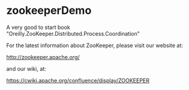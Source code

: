﻿# zookeeperDemo

A very good to start book "Oreilly.ZooKeeper.Distributed.Process.Coordination"

For the latest information about ZooKeeper, please visit our website at:

   http://zookeeper.apache.org/

and our wiki, at:

   https://cwiki.apache.org/confluence/display/ZOOKEEPER
